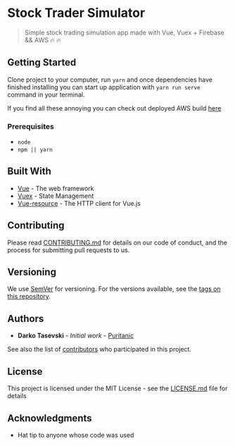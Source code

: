 # Stock Trader Simulator
> Simple stock trading simulation app made with Vue, Vuex + Firebase && AWS :fire: :fire:

## Getting Started

Clone project to your computer, run `yarn` and once dependencies have finished installing you can start up application with `yarn run serve` command in your terminal.

If you find all these annoying you can check out deployed AWS build [here](http://stock-tradervue.s3-website.eu-central-1.amazonaws.com/)

### Prerequisites

-   `node`
-   `npm || yarn`

## Built With

-   [Vue](https://vuejs.org/) - The web framework
-   [Vuex](https://vuex.vuejs.org/) - State Management
-   [Vue-resource](https://github.com/pagekit/vue-resource) - The HTTP client for Vue.js

## Contributing

Please read [CONTRIBUTING.md](#) for details on our code of conduct, and the process for submitting pull requests to us.

## Versioning

We use [SemVer](http://semver.org/) for versioning. For the versions available, see the [tags on this repository](#).

## Authors

-   **Darko Tasevski** - _Initial work_ - [Puritanic](https://github.com/Puritanic)

See also the list of [contributors](#) who participated in this project.

## License

This project is licensed under the MIT License - see the [LICENSE.md](LICENSE.md) file for details

## Acknowledgments

-   Hat tip to anyone whose code was used
